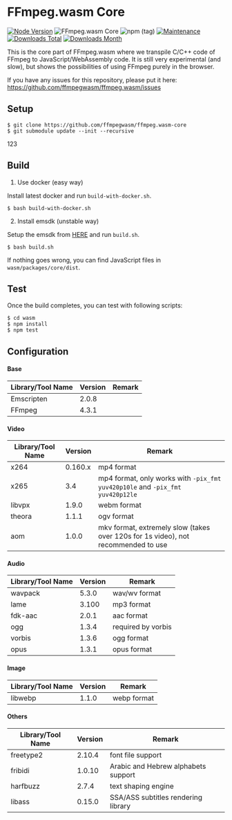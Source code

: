 # FFmpeg.wasm Core

[![Node Version](https://img.shields.io/node/v/@ffmpeg/ffmpeg.svg)](https://img.shields.io/node/v/@ffmpeg/ffmpeg.svg)
![FFmpeg.wasm Core](https://github.com/ffmpegwasm/ffmpeg.wasm-core/workflows/FFmpeg.wasm/badge.svg?branch=n4.3.1-wasm)
![npm (tag)](https://img.shields.io/npm/v/@ffmpeg/core/latest)
[![Maintenance](https://img.shields.io/badge/Maintained%3F-yes-green.svg)](https://github.com/ffmpegwasm/ffmpeg.wasm-core/graphs/commit-activity)
[![Downloads Total](https://img.shields.io/npm/dt/@ffmpeg/core.svg)](https://www.npmjs.com/package/@ffmpeg/core)
[![Downloads Month](https://img.shields.io/npm/dm/@ffmpeg/core.svg)](https://www.npmjs.com/package/@ffmpeg/core)

This is the core part of FFmpeg.wasm where we transpile C/C++ code of FFmpeg to JavaScript/WebAssembly code. It is still very experimental (and slow), but shows the possibilities of using FFmpeg purely in the browser.

If you have any issues for this repository, please put it here: https://github.com/ffmpegwasm/ffmpeg.wasm/issues

## Setup

```
$ git clone https://github.com/ffmpegwasm/ffmpeg.wasm-core
$ git submodule update --init --recursive
```

123

## Build

1. Use docker (easy way)

Install latest docker and run `build-with-docker.sh`.

```
$ bash build-with-docker.sh
```

2. Install emsdk (unstable way)

Setup the emsdk from [HERE](https://emscripten.org/docs/getting_started/downloads.html) and run `build.sh`.

```
$ bash build.sh
```

If nothing goes wrong, you can find JavaScript files in `wasm/packages/core/dist`.

## Test

Once the build completes, you can test with following scripts:

```
$ cd wasm
$ npm install
$ npm test
```

## Configuration

#### Base

| Library/Tool Name | Version | Remark |
| ----------------- | ------- | ------ |
| Emscripten        | 2.0.8   |        |
| FFmpeg            | 4.3.1   |        |

#### Video

| Library/Tool Name | Version | Remark                                                                            |
| ----------------- | ------- | --------------------------------------------------------------------------------- |
| x264              | 0.160.x | mp4 format                                                                        |
| x265              | 3.4     | mp4 format, only works with `-pix_fmt yuv420p10le` and `-pix_fmt yuv420p12le`     |
| libvpx            | 1.9.0   | webm format                                                                       |
| theora            | 1.1.1   | ogv format                                                                        |
| aom               | 1.0.0   | mkv format, extremely slow (takes over 120s for 1s video), not recommended to use |

#### Audio

| Library/Tool Name | Version | Remark             |
| ----------------- | ------- | ------------------ |
| wavpack           | 5.3.0   | wav/wv format      |
| lame              | 3.100   | mp3 format         |
| fdk-aac           | 2.0.1   | aac format         |
| ogg               | 1.3.4   | required by vorbis |
| vorbis            | 1.3.6   | ogg format         |
| opus              | 1.3.1   | opus format        |

#### Image

| Library/Tool Name | Version | Remark      |
| ----------------- | ------- | ----------- |
| libwebp           | 1.1.0   | webp format |

#### Others

| Library/Tool Name | Version | Remark                              |
| ----------------- | ------- | ----------------------------------- |
| freetype2         | 2.10.4  | font file support                   |
| fribidi           | 1.0.10  | Arabic and Hebrew alphabets support |
| harfbuzz          | 2.7.4   | text shaping engine                 |
| libass            | 0.15.0  | SSA/ASS subtitles rendering library |
